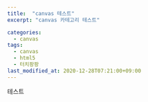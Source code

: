 ```yaml
---
title:  "canvas 테스트"
excerpt: "canvas 카테고리 테스트"

categories:
  - canvas
tags:
  - canvas
  - html5
  - 터치팡팡
last_modified_at: 2020-12-28T07:21:00+09:00
---
```


테스트

  
  
  